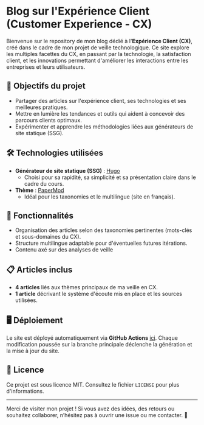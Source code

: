 # Blog sur l'Expérience Client (Customer Experience - CX)

Bienvenue sur le repository de mon blog dédié à l'**Expérience Client (CX)**, créé dans le cadre de mon projet de veille technologique. Ce site explore les multiples facettes du CX, en passant par la technologie, la satisfaction client, et les innovations permettant d'améliorer les interactions entre les entreprises et leurs utilisateurs.

## 🌟 Objectifs du projet  
- Partager des articles sur l'expérience client, ses technologies et ses meilleures pratiques.  
- Mettre en lumière les tendances et outils qui aident à concevoir des parcours clients optimaux.  
- Expérimenter et apprendre les méthodologies liées aux générateurs de site statique (SSG).  

## 🛠️ Technologies utilisées  
- **Générateur de site statique (SSG)** : [Hugo](https://gohugo.io/)  
  - Choisi pour sa rapidité, sa simplicité et sa présentation claire dans le cadre du cours.  
- **Thème** : [PaperMod](https://github.com/adityatelange/hugo-PaperMod)  
  - Idéal pour les taxonomies et le multilingue (site en français).  

## 🚀 Fonctionnalités  
- Organisation des articles selon des taxonomies pertinentes (mots-clés et sous-domaines du CX).  
- Structure multilingue adaptable pour d'éventuelles futures itérations.  
- Contenu axé sur des analyses de veille

## 📋 Articles inclus  
- **4 articles** liés aux thèmes principaux de ma veille  en CX.  
- **1 article** décrivant le système d'écoute mis en place et les sources utilisées.

## 🖥️ Déploiement  
Le site est déployé automatiquement via **GitHub Actions** [ici](https://sombreheross.github.io/paperMod-LabVeilTech/).  Chaque modification poussée sur la branche principale déclenche la génération et la mise à jour du site.

## 📄 Licence  
Ce projet est sous licence MIT. Consultez le fichier `LICENSE` pour plus d'informations.

---

Merci de visiter mon projet ! Si vous avez des idées, des retours ou souhaitez collaborer, n’hésitez pas à ouvrir une issue ou me contacter. 🚀
